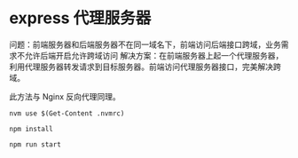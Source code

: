 # express 代理服务器

问题：前端服务器和后端服务器不在同一域名下，前端访问后端接口跨域，业务需求不允许后端开启允许跨域访问
解决方案：在前端服务器上起一个代理服务器，利用代理服务器转发请求到目标服务器。前端访问代理服务器接口，完美解决跨域。

此方法与 Nginx 反向代理同理。

```shell
nvm use $(Get-Content .nvmrc)
```

```shell
npm install
```

```shell
npm run start
```

